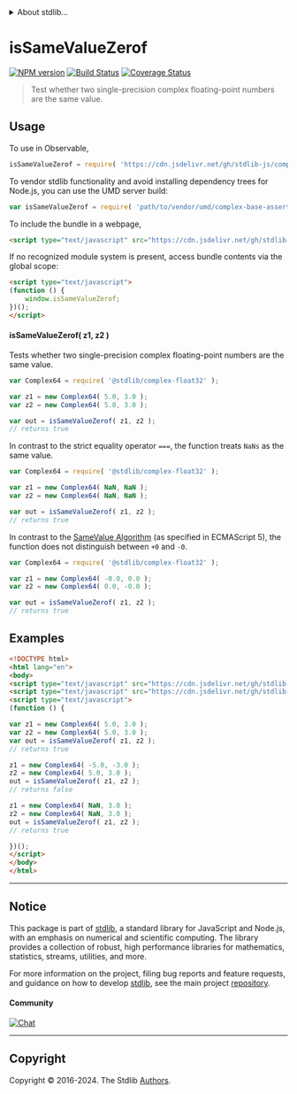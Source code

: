 <!--

@license Apache-2.0

Copyright (c) 2024 The Stdlib Authors.

Licensed under the Apache License, Version 2.0 (the "License");
you may not use this file except in compliance with the License.
You may obtain a copy of the License at

   http://www.apache.org/licenses/LICENSE-2.0

Unless required by applicable law or agreed to in writing, software
distributed under the License is distributed on an "AS IS" BASIS,
WITHOUT WARRANTIES OR CONDITIONS OF ANY KIND, either express or implied.
See the License for the specific language governing permissions and
limitations under the License.

-->


<details>
  <summary>
    About stdlib...
  </summary>
  <p>We believe in a future in which the web is a preferred environment for numerical computation. To help realize this future, we've built stdlib. stdlib is a standard library, with an emphasis on numerical and scientific computation, written in JavaScript (and C) for execution in browsers and in Node.js.</p>
  <p>The library is fully decomposable, being architected in such a way that you can swap out and mix and match APIs and functionality to cater to your exact preferences and use cases.</p>
  <p>When you use stdlib, you can be absolutely certain that you are using the most thorough, rigorous, well-written, studied, documented, tested, measured, and high-quality code out there.</p>
  <p>To join us in bringing numerical computing to the web, get started by checking us out on <a href="https://github.com/stdlib-js/stdlib">GitHub</a>, and please consider <a href="https://opencollective.com/stdlib">financially supporting stdlib</a>. We greatly appreciate your continued support!</p>
</details>

# isSameValueZerof

[![NPM version][npm-image]][npm-url] [![Build Status][test-image]][test-url] [![Coverage Status][coverage-image]][coverage-url] <!-- [![dependencies][dependencies-image]][dependencies-url] -->

> Test whether two single-precision complex floating-point numbers are the same value.

<!-- Section to include introductory text. Make sure to keep an empty line after the intro `section` element and another before the `/section` close. -->

<section class="intro">

</section>

<!-- /.intro -->

<!-- Package usage documentation. -->



<section class="usage">

## Usage

To use in Observable,

```javascript
isSameValueZerof = require( 'https://cdn.jsdelivr.net/gh/stdlib-js/complex-base-assert-is-same-value-zerof@umd/browser.js' )
```

To vendor stdlib functionality and avoid installing dependency trees for Node.js, you can use the UMD server build:

```javascript
var isSameValueZerof = require( 'path/to/vendor/umd/complex-base-assert-is-same-value-zerof/index.js' )
```

To include the bundle in a webpage,

```html
<script type="text/javascript" src="https://cdn.jsdelivr.net/gh/stdlib-js/complex-base-assert-is-same-value-zerof@umd/browser.js"></script>
```

If no recognized module system is present, access bundle contents via the global scope:

```html
<script type="text/javascript">
(function () {
    window.isSameValueZerof;
})();
</script>
```

#### isSameValueZerof( z1, z2 )

Tests whether two single-precision complex floating-point numbers are the same value.

```javascript
var Complex64 = require( '@stdlib/complex-float32' );

var z1 = new Complex64( 5.0, 3.0 );
var z2 = new Complex64( 5.0, 3.0 );

var out = isSameValueZerof( z1, z2 );
// returns true
```

In contrast to the strict equality operator `===`, the function treats `NaNs` as the same value.

```javascript
var Complex64 = require( '@stdlib/complex-float32' );

var z1 = new Complex64( NaN, NaN );
var z2 = new Complex64( NaN, NaN );

var out = isSameValueZerof( z1, z2 );
// returns true
```

In contrast to the [SameValue Algorithm][@stdlib/complex/base/assert/is-same-valuef] (as specified in ECMAScript 5), the function does not distinguish between `+0` and `-0`.

```javascript
var Complex64 = require( '@stdlib/complex-float32' );

var z1 = new Complex64( -0.0, 0.0 );
var z2 = new Complex64( 0.0, -0.0 );

var out = isSameValueZerof( z1, z2 );
// returns true
```

</section>

<!-- /.usage -->

<!-- Package usage notes. Make sure to keep an empty line after the `section` element and another before the `/section` close. -->

<section class="notes">

</section>

<!-- /.notes -->

<!-- Package usage examples. -->

<section class="examples">

## Examples

<!-- eslint no-undef: "error" -->

```html
<!DOCTYPE html>
<html lang="en">
<body>
<script type="text/javascript" src="https://cdn.jsdelivr.net/gh/stdlib-js/complex-float32@umd/browser.js"></script>
<script type="text/javascript" src="https://cdn.jsdelivr.net/gh/stdlib-js/complex-base-assert-is-same-value-zerof@umd/browser.js"></script>
<script type="text/javascript">
(function () {

var z1 = new Complex64( 5.0, 3.0 );
var z2 = new Complex64( 5.0, 3.0 );
var out = isSameValueZerof( z1, z2 );
// returns true

z1 = new Complex64( -5.0, -3.0 );
z2 = new Complex64( 5.0, 3.0 );
out = isSameValueZerof( z1, z2 );
// returns false

z1 = new Complex64( NaN, 3.0 );
z2 = new Complex64( NaN, 3.0 );
out = isSameValueZerof( z1, z2 );
// returns true

})();
</script>
</body>
</html>
```

</section>

<!-- /.examples -->

<!-- C interface documentation. -->



<!-- Section to include cited references. If references are included, add a horizontal rule *before* the section. Make sure to keep an empty line after the `section` element and another before the `/section` close. -->

<section class="references">

</section>

<!-- /.references -->

<!-- Section for related `stdlib` packages. Do not manually edit this section, as it is automatically populated. -->

<section class="related">

</section>

<!-- /.related -->

<!-- Section for all links. Make sure to keep an empty line after the `section` element and another before the `/section` close. -->


<section class="main-repo" >

* * *

## Notice

This package is part of [stdlib][stdlib], a standard library for JavaScript and Node.js, with an emphasis on numerical and scientific computing. The library provides a collection of robust, high performance libraries for mathematics, statistics, streams, utilities, and more.

For more information on the project, filing bug reports and feature requests, and guidance on how to develop [stdlib][stdlib], see the main project [repository][stdlib].

#### Community

[![Chat][chat-image]][chat-url]

---

## Copyright

Copyright &copy; 2016-2024. The Stdlib [Authors][stdlib-authors].

</section>

<!-- /.stdlib -->

<!-- Section for all links. Make sure to keep an empty line after the `section` element and another before the `/section` close. -->

<section class="links">

[npm-image]: http://img.shields.io/npm/v/@stdlib/complex-base-assert-is-same-value-zerof.svg
[npm-url]: https://npmjs.org/package/@stdlib/complex-base-assert-is-same-value-zerof

[test-image]: https://github.com/stdlib-js/complex-base-assert-is-same-value-zerof/actions/workflows/test.yml/badge.svg?branch=main
[test-url]: https://github.com/stdlib-js/complex-base-assert-is-same-value-zerof/actions/workflows/test.yml?query=branch:main

[coverage-image]: https://img.shields.io/codecov/c/github/stdlib-js/complex-base-assert-is-same-value-zerof/main.svg
[coverage-url]: https://codecov.io/github/stdlib-js/complex-base-assert-is-same-value-zerof?branch=main

<!--

[dependencies-image]: https://img.shields.io/david/stdlib-js/complex-base-assert-is-same-value-zerof.svg
[dependencies-url]: https://david-dm.org/stdlib-js/complex-base-assert-is-same-value-zerof/main

-->

[chat-image]: https://img.shields.io/gitter/room/stdlib-js/stdlib.svg
[chat-url]: https://app.gitter.im/#/room/#stdlib-js_stdlib:gitter.im

[stdlib]: https://github.com/stdlib-js/stdlib

[stdlib-authors]: https://github.com/stdlib-js/stdlib/graphs/contributors

[umd]: https://github.com/umdjs/umd
[es-module]: https://developer.mozilla.org/en-US/docs/Web/JavaScript/Guide/Modules

[deno-url]: https://github.com/stdlib-js/complex-base-assert-is-same-value-zerof/tree/deno
[deno-readme]: https://github.com/stdlib-js/complex-base-assert-is-same-value-zerof/blob/deno/README.md
[umd-url]: https://github.com/stdlib-js/complex-base-assert-is-same-value-zerof/tree/umd
[umd-readme]: https://github.com/stdlib-js/complex-base-assert-is-same-value-zerof/blob/umd/README.md
[esm-url]: https://github.com/stdlib-js/complex-base-assert-is-same-value-zerof/tree/esm
[esm-readme]: https://github.com/stdlib-js/complex-base-assert-is-same-value-zerof/blob/esm/README.md
[branches-url]: https://github.com/stdlib-js/complex-base-assert-is-same-value-zerof/blob/main/branches.md

[@stdlib/complex/base/assert/is-same-valuef]: https://github.com/stdlib-js/complex-base-assert-is-same-valuef/tree/umd

</section>

<!-- /.links -->
